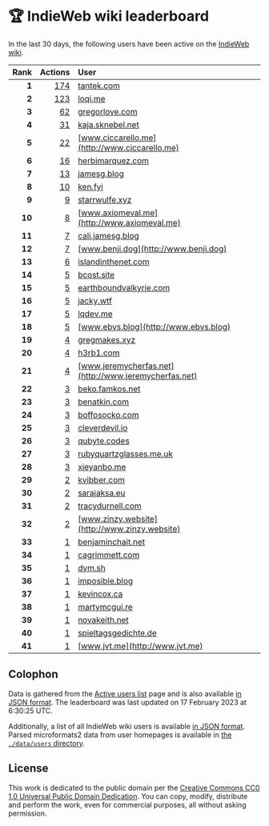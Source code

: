# 🏆 IndieWeb wiki leaderboard

In the last 30 days, the following users have been active on the [IndieWeb wiki](https://indieweb.org).

| Rank | Actions | User |
|-----:|--------:|:-----|
| **1** | [174](https://indieweb.org/Special:Contributions/Tantek.com) | [tantek.com](http://tantek.com) |
| **2** | [123](https://indieweb.org/Special:Contributions/Loqi.me) | [loqi.me](http://loqi.me) |
| **3** | [62](https://indieweb.org/Special:Contributions/Gregorlove.com) | [gregorlove.com](http://gregorlove.com) |
| **4** | [31](https://indieweb.org/Special:Contributions/Kaja.sknebel.net) | [kaja.sknebel.net](http://kaja.sknebel.net) |
| **5** | [22](https://indieweb.org/Special:Contributions/Www.ciccarello.me) | [www.ciccarello.me](http://www.ciccarello.me) |
| **6** | [16](https://indieweb.org/Special:Contributions/Herbimarquez.com) | [herbimarquez.com](http://herbimarquez.com) |
| **7** | [13](https://indieweb.org/Special:Contributions/Jamesg.blog) | [jamesg.blog](http://jamesg.blog) |
| **8** | [10](https://indieweb.org/Special:Contributions/Ken.fyi) | [ken.fyi](http://ken.fyi) |
| **9** | [9](https://indieweb.org/Special:Contributions/Starrwulfe.xyz) | [starrwulfe.xyz](http://starrwulfe.xyz) |
| **10** | [8](https://indieweb.org/Special:Contributions/Www.axiomeval.me) | [www.axiomeval.me](http://www.axiomeval.me) |
| **11** | [7](https://indieweb.org/Special:Contributions/Cali.jamesg.blog) | [cali.jamesg.blog](http://cali.jamesg.blog) |
| **12** | [7](https://indieweb.org/Special:Contributions/Www.benji.dog) | [www.benji.dog](http://www.benji.dog) |
| **13** | [6](https://indieweb.org/Special:Contributions/Islandinthenet.com) | [islandinthenet.com](http://islandinthenet.com) |
| **14** | [5](https://indieweb.org/Special:Contributions/Bcost.site) | [bcost.site](http://bcost.site) |
| **15** | [5](https://indieweb.org/Special:Contributions/Earthboundvalkyrie.com) | [earthboundvalkyrie.com](http://earthboundvalkyrie.com) |
| **16** | [5](https://indieweb.org/Special:Contributions/Jacky.wtf) | [jacky.wtf](http://jacky.wtf) |
| **17** | [5](https://indieweb.org/Special:Contributions/Lqdev.me) | [lqdev.me](http://lqdev.me) |
| **18** | [5](https://indieweb.org/Special:Contributions/Www.ebvs.blog) | [www.ebvs.blog](http://www.ebvs.blog) |
| **19** | [4](https://indieweb.org/Special:Contributions/Gregmakes.xyz) | [gregmakes.xyz](http://gregmakes.xyz) |
| **20** | [4](https://indieweb.org/Special:Contributions/H3rb1.com) | [h3rb1.com](http://h3rb1.com) |
| **21** | [4](https://indieweb.org/Special:Contributions/Www.jeremycherfas.net) | [www.jeremycherfas.net](http://www.jeremycherfas.net) |
| **22** | [3](https://indieweb.org/Special:Contributions/Beko.famkos.net) | [beko.famkos.net](http://beko.famkos.net) |
| **23** | [3](https://indieweb.org/Special:Contributions/Benatkin.com) | [benatkin.com](http://benatkin.com) |
| **24** | [3](https://indieweb.org/Special:Contributions/Boffosocko.com) | [boffosocko.com](http://boffosocko.com) |
| **25** | [3](https://indieweb.org/Special:Contributions/Cleverdevil.io) | [cleverdevil.io](http://cleverdevil.io) |
| **26** | [3](https://indieweb.org/Special:Contributions/Qubyte.codes) | [qubyte.codes](http://qubyte.codes) |
| **27** | [3](https://indieweb.org/Special:Contributions/Rubyquartzglasses.me.uk) | [rubyquartzglasses.me.uk](http://rubyquartzglasses.me.uk) |
| **28** | [3](https://indieweb.org/Special:Contributions/Xieyanbo.me) | [xieyanbo.me](http://xieyanbo.me) |
| **29** | [2](https://indieweb.org/Special:Contributions/Kvibber.com) | [kvibber.com](http://kvibber.com) |
| **30** | [2](https://indieweb.org/Special:Contributions/Sarajaksa.eu) | [sarajaksa.eu](http://sarajaksa.eu) |
| **31** | [2](https://indieweb.org/Special:Contributions/Tracydurnell.com) | [tracydurnell.com](http://tracydurnell.com) |
| **32** | [2](https://indieweb.org/Special:Contributions/Www.zinzy.website) | [www.zinzy.website](http://www.zinzy.website) |
| **33** | [1](https://indieweb.org/Special:Contributions/Benjaminchait.net) | [benjaminchait.net](http://benjaminchait.net) |
| **34** | [1](https://indieweb.org/Special:Contributions/Cagrimmett.com) | [cagrimmett.com](http://cagrimmett.com) |
| **35** | [1](https://indieweb.org/Special:Contributions/Dym.sh) | [dym.sh](http://dym.sh) |
| **36** | [1](https://indieweb.org/Special:Contributions/Imposible.blog) | [imposible.blog](http://imposible.blog) |
| **37** | [1](https://indieweb.org/Special:Contributions/Kevincox.ca) | [kevincox.ca](http://kevincox.ca) |
| **38** | [1](https://indieweb.org/Special:Contributions/Martymcgui.re) | [martymcgui.re](http://martymcgui.re) |
| **39** | [1](https://indieweb.org/Special:Contributions/Novakeith.net) | [novakeith.net](http://novakeith.net) |
| **40** | [1](https://indieweb.org/Special:Contributions/Spieltagsgedichte.de) | [spieltagsgedichte.de](http://spieltagsgedichte.de) |
| **41** | [1](https://indieweb.org/Special:Contributions/Www.jvt.me) | [www.jvt.me](http://www.jvt.me) |


## Colophon

Data is gathered from the [Active users list](https://indieweb.org/Special:ActiveUsers) page and is also available [in JSON format](https://github.com/jgarber623/indieweb-wiki-leaderboard/blob/main/data/leaderboard.json). The leaderboard was last updated on 17 February 2023 at 6:30:25 UTC.

Additionally, a list of all IndieWeb wiki users is available [in JSON format](https://github.com/jgarber623/indieweb-wiki-leaderboard/blob/main/data/users.json). Parsed microformats2 data from user homepages is available in [the `./data/users` directory](https://github.com/jgarber623/indieweb-wiki-leaderboard/blob/main/data/users).

## License

This work is dedicated to the public domain per the [Creative Commons CC0 1.0 Universal Public Domain Dedication](https://creativecommons.org/publicdomain/zero/1.0/). You can copy, modify, distribute and perform the work, even for commercial purposes, all without asking permission.
